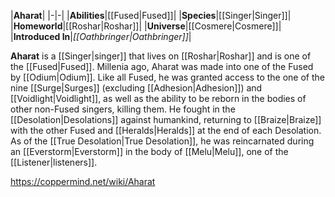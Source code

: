 |**Aharat**|
|-|-|
|**Abilities**|[[Fused\|Fused]]|
|**Species**|[[Singer\|Singer]]|
|**Homeworld**|[[Roshar\|Roshar]]|
|**Universe**|[[Cosmere\|Cosmere]]|
|**Introduced In**|*[[Oathbringer\|Oathbringer]]*|

**Aharat** is a [[Singer\|singer]] that lives on [[Roshar\|Roshar]] and is one of the [[Fused\|Fused]].
Millenia ago, Aharat was made into one of the Fused by [[Odium\|Odium]]. Like all Fused, he was granted access to the one of the nine [[Surge\|Surges]] (excluding [[Adhesion\|Adhesion]]) and [[Voidlight\|Voidlight]], as well as the ability to be reborn in the bodies of other non-Fused singers, killing them. He fought in the [[Desolation\|Desolations]] against humankind, returning to [[Braize\|Braize]] with the other Fused and [[Heralds\|Heralds]] at the end of each Desolation. As of the [[True Desolation\|True Desolation]], he was reincarnated during an [[Everstorm\|Everstorm]] in the body of [[Melu\|Melu]], one of the [[Listener\|listeners]].



https://coppermind.net/wiki/Aharat